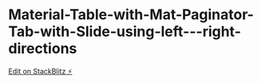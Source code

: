 # Material-Table-with-Mat-Paginator-Tab-with-Slide-using-left---right-directions

[Edit on StackBlitz ⚡️](https://stackblitz.com/edit/angular-ivy-3ikqtk)